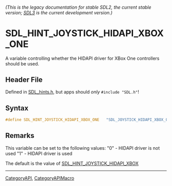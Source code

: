 ###### (This is the legacy documentation for stable SDL2, the current stable version; [SDL3](https://wiki.libsdl.org/SDL3/) is the current development version.)
# SDL_HINT_JOYSTICK_HIDAPI_XBOX_ONE

A variable controlling whether the HIDAPI driver for XBox One controllers should be used.

## Header File

Defined in [SDL_hints.h](https://github.com/libsdl-org/SDL/blob/SDL2/include/SDL_hints.h), but apps should _only_ `#include "SDL.h"`!

## Syntax

```c
#define SDL_HINT_JOYSTICK_HIDAPI_XBOX_ONE   "SDL_JOYSTICK_HIDAPI_XBOX_ONE"
```

## Remarks

This variable can be set to the following values: "0" - HIDAPI driver is
not used "1" - HIDAPI driver is used

The default is the value of
[SDL_HINT_JOYSTICK_HIDAPI_XBOX](SDL_HINT_JOYSTICK_HIDAPI_XBOX)

----
[CategoryAPI](CategoryAPI), [CategoryAPIMacro](CategoryAPIMacro)


